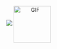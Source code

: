 <p align="center">
<img src="https://user-images.githubusercontent.com/61141682/90424471-dd598780-e0c6-11ea-966b-52115f159f21.png">
<img align="center" alt="GIF" height="100px" src="https://user-images.githubusercontent.com/61141682/90424945-a33cb580-e0c7-11ea-89eb-3d77581b34b2.gif" />